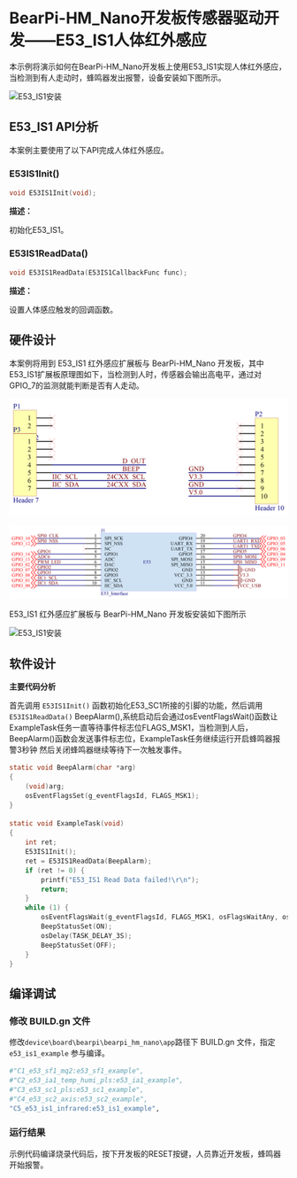# BearPi-HM_Nano开发板传感器驱动开发——E53_IS1人体红外感应
本示例将演示如何在BearPi-HM_Nano开发板上使用E53_IS1实现人体红外感应，当检测到有人走动时，蜂鸣器发出报警，设备安装如下图所示。

![](../../docs/figures/C5_e53_is1_infrared/E53_IS1安装.png "E53_IS1安装")
## E53_IS1 API分析
本案例主要使用了以下API完成人体红外感应。
### E53IS1Init()
```C
void E53IS1Init(void);
```
 **描述：**

初始化E53_IS1。

### E53IS1ReadData()
```C
void E53IS1ReadData(E53IS1CallbackFunc func);
```
 **描述：**
 
设置人体感应触发的回调函数。




## 硬件设计
本案例将用到 E53_IS1 红外感应扩展板与 BearPi-HM_Nano 开发板，其中E53_IS1扩展板原理图如下，当检测到人时，传感器会输出高电平，通过对GPIO_7的监测就能判断是否有人走动。

![](../../docs/figures/C5_e53_is1_infrared/E53_IS1接口.png "E53_IS1接口")

![](../../docs/figures/C5_e53_is1_infrared/E53接口电路.png "E53接口电路")

E53_IS1 红外感应扩展板与 BearPi-HM_Nano 开发板安装如下图所示

![](../../docs/figures/C5_e53_is1_infrared/E53_IS1安装.png "E53_IS1安装")
## 软件设计

**主要代码分析**


首先调用 `E53IS1Init()` 函数初始化E53_SC1所接的引脚的功能，然后调用 `E53IS1ReadData()` BeepAlarm(),系统启动后会通过osEventFlagsWait()函数让ExampleTask任务一直等待事件标志位FLAGS_MSK1，当检测到人后，BeepAlarm()函数会发送事件标志位，ExampleTask任务继续运行开启蜂鸣器报警3秒钟 然后关闭蜂鸣器继续等待下一次触发事件。
```C
static void BeepAlarm(char *arg)
{
    (void)arg;
    osEventFlagsSet(g_eventFlagsId, FLAGS_MSK1);
}

static void ExampleTask(void)
{
    int ret;
    E53IS1Init();
    ret = E53IS1ReadData(BeepAlarm);
    if (ret != 0) {
        printf("E53_IS1 Read Data failed!\r\n");
        return;
    }
    while (1) {
        osEventFlagsWait(g_eventFlagsId, FLAGS_MSK1, osFlagsWaitAny, osWaitForever);
        BeepStatusSet(ON);
        osDelay(TASK_DELAY_3S);
        BeepStatusSet(OFF);
    }
}
```



## 编译调试

### 修改 BUILD.gn 文件
修改`device\board\bearpi\bearpi_hm_nano\app`路径下 BUILD.gn 文件，指定 `e53_is1_example` 参与编译。
```r
#"C1_e53_sf1_mq2:e53_sf1_example",
#"C2_e53_ia1_temp_humi_pls:e53_ia1_example",
#"C3_e53_sc1_pls:e53_sc1_example",
#"C4_e53_sc2_axis:e53_sc2_example",
"C5_e53_is1_infrared:e53_is1_example",
```

    


### 运行结果

示例代码编译烧录代码后，按下开发板的RESET按键，人员靠近开发板，蜂鸣器开始报警。


